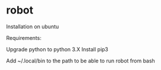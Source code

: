# robot

Installation on ubuntu

Requirements:

Upgrade python to python 3.X
Install pip3


Add ~/.local/bin to the path to be able to run robot from bash
